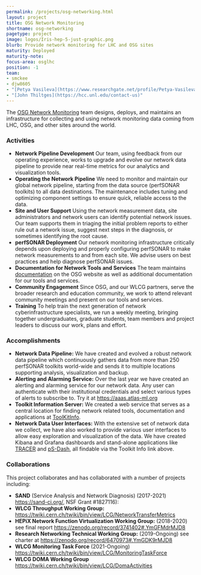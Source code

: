 ```yaml
---
permalink: /projects/osg-networking.html
layout: project
title: OSG Network Monitoring
shortname: osg-networking
pagetype: project
image: logos/Iris-hep-5-just-graphic.png
blurb: Provide network monitoring for LHC and OSG sites
maturity: Deployed
maturity-note:
focus-area: osglhc
position: -1
team:
- smckee
- djw8605
- "[Petya Vasileva](https://www.researchgate.net/profile/Petya-Vasileva-2)"
- "[John Thiltges](https://hcc.unl.edu/contact-us)"
---
```


The [OSG Network Monitoring](https://osg-htc.org/networking/) team designs, deploys, and maintains an infrastructure for collecting and using network monitoring data coming from LHC, OSG, and other sites around the world.

### Activities

-   **Network Pipeline Development** Our team, using feedback from our operating experience, works to upgrade and evolve our network data pipeline to provide near real-time metrics for our analytics and visualization tools.
-   **Operating the Network Pipeline** We need to monitor and maintain our global network pipeline, starting from the data source (perfSONAR toolkits) to all data destinations. The maintenance includes tuning and optimizing component settings to ensure quick, reliable access to the data.
-   **Site and User Support** Using the network measurement data, site administrators and network users can identify potential network issues.  Our team supports them in triaging the initial problem reports to either rule out a network issue, suggest next steps in the diagnosis, or sometimes identifying the root cause.
-   **perfSONAR Deployment**  Our network monitoring infrastructure critically depends upon deploying and properly configuring perfSONAR to make network measurements to and from each site.  We advise users on best practices and help diagnose perfSONAR issues.
-   **Documentation for Network Tools and Services** The team maintains [documentation](https://osg-htc.org/networking/) on the OSG website as well as additional documentation for our tools and services.
-   **Community Engagement** Since OSG, and our WLCG partners, serve the broader research and education community, we work to attend relevant community meetings and present on our tools and services.
-   **Training** To help train the next generation of network cyberinfrastructure specialists, we run a weekly meeting, bringing together undergraduates, graduate students, team members and project leaders to discuss our work, plans and effort.

### Accomplishments

-   **Network Data Pipeline:** We have created and evolved a robust network data pipeline which continuously gathers data from more than 250 perfSONAR toolkits world-wide and sends it to multiple locations supporting analysis, visualization and backup.
-   **Alerting and Alarming Service:** Over the last year we have created an alerting and alarming service for our network data.  Any user can authenticate with their institutional credentials and select various types of alerts to subscribe to.  Try it at https://aaas.atlas-ml.org
-   **Toolkit Information Server:** 
We created a web service that serves as a central location for finding network related tools, documentation and applications at 
[ToolKitInfo](https://toolkitinfo.opensciencegrid.org/).
-   **Network Data User Interfaces:** With the extensive set of network data we collect, we have also worked to provide various user interfaces to allow easy exploration and visualization of the data.   We have created Kibana and Grafana dashboards and stand-alone applications like [TRACER](https://perfsonar.uc.ssl-hep.org/) and [pS-Dash](https://ps-dash.uc.ssl-hep.org/sites), all findable via the Toolkit Info link above.

### Collaborations

This project collaborates and has collaborated with a number of projects including:
-   **SAND** (Service Analysis and Network Diagnosis) (2017-2021) https://sand-ci.org/, NSF Grant #1827116):
-   **WLCG Throughput Working Group:** https://twiki.cern.ch/twiki/bin/view/LCG/NetworkTransferMetrics
-   **HEPiX Network Function Virtualization Working Group:** (2018-2020) see final report https://zenodo.org/record/3741402#.YmGFMdrMJD8
-   **Research Networking Technical Working Group:** (2019-Ongoing) see charter at https://zenodo.org/record/6470973#.YmGDK9rMJD8
-   **WLCG Monitoring Task Force** (2021-Ongoing) https://twiki.cern.ch/twiki/bin/view/LCG/MonitoringTaskForce
-   **WLCG DOMA Working Group** https://twiki.cern.ch/twiki/bin/view/LCG/DomaActivities